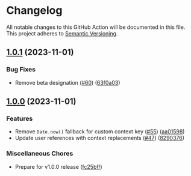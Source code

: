 # Changelog

All notable changes to this GitHub Action will be documented in this file. This project adheres to [Semantic Versioning](http://semver.org).

## [1.0.1](https://github.com/launchdarkly/gha-flags/compare/v1.0.0...v1.0.1) (2023-11-01)


### Bug Fixes

* Remove beta designation ([#60](https://github.com/launchdarkly/gha-flags/issues/60)) ([63f0a03](https://github.com/launchdarkly/gha-flags/commit/63f0a0304f15e255c2be1f25878a94403b8e0edb))

## [1.0.0](https://github.com/launchdarkly/gha-flags/compare/v0.0.1...v1.0.0) (2023-11-01)


### Features

* Remove `Date.now()` fallback for custom context key ([#55](https://github.com/launchdarkly/gha-flags/issues/55)) ([aa01598](https://github.com/launchdarkly/gha-flags/commit/aa01598f7188a11ccd9e782f3c70d76272262c28))
* Update user references with context replacements ([#47](https://github.com/launchdarkly/gha-flags/issues/47)) ([8290376](https://github.com/launchdarkly/gha-flags/commit/8290376e0d20913a44d9f8fad3985433c47444e6))


### Miscellaneous Chores

* Prepare for v1.0.0 release ([fc25bff](https://github.com/launchdarkly/gha-flags/commit/fc25bff43f4ffb58076063fbcb16388161fd0264))
